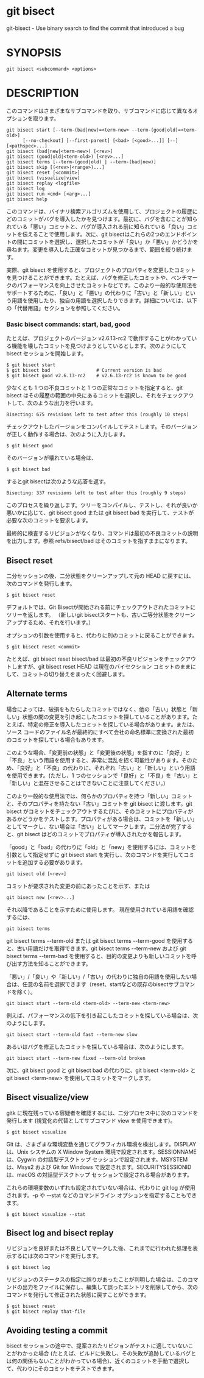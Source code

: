 # git bisect

git-bisect - Use binary search to find the commit that introduced a bug

# SYNOPSIS

```
git bisect <subcommand> <options>
```

# DESCRIPTION
このコマンドはさまざまなサブコマンドを取り、サブコマンドに応じて異なるオプションを取ります。

```
git bisect start [--term-(bad|new)=<term-new> --term-(good|old)=<term-old>]
	  [--no-checkout] [--first-parent] [<bad> [<good>...]] [--] [<pathspec>...]
git bisect (bad|new|<term-new>) [<rev>]
git bisect (good|old|<term-old>) [<rev>...]
git bisect terms [--term-(good|old) | --term-(bad|new)]
git bisect skip [(<rev>|<range>)...]
git bisect reset [<commit>]
git bisect (visualize|view)
git bisect replay <logfile>
git bisect log
git bisect run <cmd> [<arg>...]
git bisect help
```

このコマンドは、バイナリ検索アルゴリズムを使用して、プロジェクトの履歴にどのコミットがバグを導入したかを見つけます。最初に、バグを含むことが知られている「悪い」コミットと、バグが導入される前に知られている「良い」コミットを伝えることで使用します。次に、git bisectはこれらの2つのエンドポイントの間にコミットを選択し、選択したコミットが「良い」か「悪い」かどうかを尋ねます。変更を導入した正確なコミットが見つかるまで、範囲を絞り続けます。

実際、git bisect を使用すると、プロジェクトのプロパティを変更したコミットを見つけることができます。たとえば、バグを修正したコミットや、ベンチマークのパフォーマンスを向上させたコミットなどです。このより一般的な使用法をサポートするために、「良い」と「悪い」の代わりに「古い」と「新しい」という用語を使用したり、独自の用語を選択したりできます。詳細については、以下の「代替用語」セクションを参照してください。

### Basic bisect commands: start, bad, good

たとえば、プロジェクトのバージョン v2.6.13-rc2 で動作することがわかっている機能を壊したコミットを見つけようとしているとします。次のようにして bisect セッションを開始します。

```
$ git bisect start
$ git bisect bad                 # Current version is bad
$ git bisect good v2.6.13-rc2    # v2.6.13-rc2 is known to be good
```
少なくとも 1 つの不良コミットと 1 つの正常なコミットを指定すると、git bisect はその履歴の範囲の中央にあるコミットを選択し、それをチェックアウトして、次のような出力を行います。

```
Bisecting: 675 revisions left to test after this (roughly 10 steps)
```

チェックアウトしたバージョンをコンパイルしてテストします。そのバージョンが正しく動作する場合は、次のように入力します。

```
$ git bisect good
```

そのバージョンが壊れている場合は、
```
$ git bisect bad
```
するとgit bisectは次のような応答を返す。
```
Bisecting: 337 revisions left to test after this (roughly 9 steps)
```
このプロセスを繰り返します。ツリーをコンパイルし、テストし、それが良いか悪いかに応じて、git bisect good または git bisect bad を実行して、テストが必要な次のコミットを要求します。

最終的に検査するリビジョンがなくなり、コマンドは最初の不良コミットの説明を出力します。参照 refs/bisect/bad はそのコミットを指すままになります。

## Bisect reset
二分セッションの後、二分状態をクリーンアップして元の HEAD に戻すには、次のコマンドを発行します。

```
$ git bisect reset
```
デフォルトでは、Git Bisectが開始される前にチェックアウトされたコミットにツリーを返します。 （新しいgit bisectスタートも、古い二等分状態をクリーンアップするため、それを行います。）

オプションの引数を使用すると、代わりに別のコミットに戻ることができます。

```
$ git bisect reset <commit>
```
たとえば、git bisect reset bisect/bad は最初の不良リビジョンをチェックアウトしますが、git bisect reset HEAD は現在のバイセクション コミットのままにして、コミットの切り替えをまったく回避します。

## Alternate terms

場合によっては、破損をもたらしたコミットではなく、他の「古い」状態と「新しい」状態の間の変更を引き起こしたコミットを探していることがあります。たとえば、特定の修正を導入したコミットを探している場合があります。または、ソース コードのファイル名が最終的にすべて会社の命名標準に変換された最初のコミットを探している場合もあります。

このような場合、「変更前の状態」と「変更後の状態」を指すのに「良好」と「不良」という用語を使用すると、非常に混乱を招く可能性があります。そのため、「良好」と「不良」の代わりに、それぞれ「古い」と「新しい」という用語を使用できます。(ただし、1 つのセッションで「良好」と「不良」を「古い」と「新しい」と混在させることはできないことに注意してください。)

このより一般的な使用法では、何らかのプロパティを持つ「新しい」コミットと、そのプロパティを持たない「古い」コミットを git bisect に渡します。git bisect がコミットをチェックアウトするたびに、そのコミットにプロパティがあるかどうかをテストします。プロパティがある場合は、コミットを「新しい」としてマークし、ない場合は「古い」としてマークします。二分法が完了すると、git bisect はどのコミットでプロパティが導入されたかを報告します。

「good」と「bad」の代わりに「old」と「new」を使用するには、コミットを引数として指定せずに git bisect start を実行し、次のコマンドを実行してコミットを追加する必要があります。

```
git bisect old [<rev>]
```
コミットが要求された変更の前にあったことを示す、または

```
git bisect new [<rev>...]
```
それ以降であることを示すために使用します。
現在使用されている用語を確認するには、

```
git bisect terms
```

git bisect terms --term-old または git bisect terms --term-good を使用すると、古い用語だけを取得できます。git bisect terms --term-new および git bisect terms --term-bad を使用すると、目的の変更よりも新しいコミットを呼び出す方法を知ることができます。

「悪い」/「良い」や「新しい」/「古い」の代わりに独自の用語を使用したい場合は、任意の名前を選択できます（reset、startなどの既存のbisectサブコマンドを除く）。

```
git bisect start --term-old <term-old> --term-new <term-new>
```

例えば、パフォーマンスの低下を引き起こしたコミットを探している場合は、次のようにします。

```
git bisect start --term-old fast --term-new slow
```

あるいはバグを修正したコミットを探している場合は、次のようにします。

```
git bisect start --term-new fixed --term-old broken
```

次に、git bisect good と git bisect bad の代わりに、git bisect \<term-old> と git bisect \<term-new> を使用してコミットをマークします。

## Bisect visualize/view
gitk に現在残っている容疑者を確認するには、二分プロセス中に次のコマンドを発行します (視覚化の代替としてサブコマンド view を使用できます)。

```
$ git bisect visualize
```

Git は、さまざまな環境変数を通じてグラフィカル環境を検出します。DISPLAY は、Unix システムの X Window System 環境で設定されます。SESSIONNAME は、Cygwin の対話型デスクトップ セッションで設定されます。MSYSTEM は、Msys2 および Git for Windows で設定されます。SECURITYSESSIONID は、macOS の対話型デスクトップ セッションで設定される場合があります。

これらの環境変数のいずれも設定されていない場合は、代わりに git log が使用されます。-p や --stat などのコマンドライン オプションを指定することもできます。

```
$ git bisect visualize --stat
```

## Bisect log and bisect replay
リビジョンを良好または不良としてマークした後、これまでに行われた処理を表示するには次のコマンドを実行します。

```
$ git bisect log
```

リビジョンのステータスの指定に誤りがあったことが判明した場合は、このコマンドの出力をファイルに保存し、編集して誤ったエントリを削除してから、次のコマンドを発行して修正された状態に戻すことができます。

```
$ git bisect reset
$ git bisect replay that-file
```

## Avoiding testing a commit
bisect セッションの途中で、提案されたリビジョンがテストに適していないことがわかった場合 (たとえば、ビルドに失敗し、その失敗が追跡しているバグとは何の関係もないことがわかっている場合)、近くのコミットを手動で選択して、代わりにそのコミットをテストできます。
